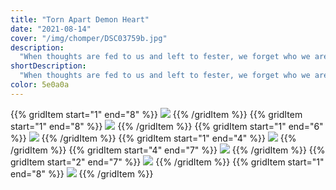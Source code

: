 ```yaml
---
title: "Torn Apart Demon Heart"
date: "2021-08-14"
cover: "/img/chomper/DSC03759b.jpg"
description:
  "When thoughts are fed to us and left to fester, we forget who we are, and then the heartbroken demon appears. Tried to hold it all down, but now I’m splitting open, letting the air in. Trying to cut out the rot, but it’s already bloated with maggots. Generations and generations of maggots. Anti-love maggots. Maggots that whisper sweet lies that make sense of all this suffering. Maggots that feed on soft vulnerability as soon as they smell it, tearing it open with sadistic tiny teeth. Ruling you from the inside, forever. Their sickness, their children, forever. I feel every bite, but I’m not holding it in anymore. I can’t. So let the entropy take hold. Spread out the decay. Even as dissected particles we can rebel."
shortDescription:
  "When thoughts are fed to us and left to fester, we forget who we are, and then the heartbroken demon appears."
color: 5e0a0a
---
```


{{% gridItem start="1" end="8" %}}
![](/img/chomper/DSC03759b.jpg)
{{% /gridItem %}}
{{% gridItem start="1" end="8" %}}
![](/img/chomper/DSC03733.jpg)
{{% /gridItem %}}
{{% gridItem start="1" end="6" %}}
![](/img/chomper/DSC03743.jpg)
{{% /gridItem %}}
{{% gridItem start="1" end="4" %}}
![](/img/chomper/DSC03682b.jpg)
{{% /gridItem %}}
{{% gridItem start="4" end="7" %}}
![](/img/chomper/DSC03794.jpg)
{{% /gridItem %}}
{{% gridItem start="2" end="7" %}}
![](/img/chomper/chomper-heart.png)
{{% /gridItem %}}
{{% gridItem start="1" end="8" %}}
![](/img/chomper/DSC03788.jpg)
{{% /gridItem %}}

